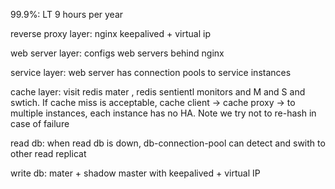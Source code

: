 99.9%: LT 9 hours per year 

reverse proxy layer: nginx keepalived + virtual ip

web server layer: configs web servers behind nginx

service layer: web server has connection pools to service instances

cache layer: visit redis mater , redis sentientl monitors and M and S and swtich.
If cache miss is acceptable, cache client -> cache proxy -> to multiple instances, each instance has no HA. Note we try not to re-hash in case of failure

read db: when read db is down, db-connection-pool can detect and swith to other read replicat

write db: mater + shadow master with keepalived + virtual IP


